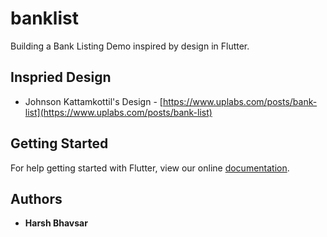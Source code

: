 
# banklist

Building a Bank Listing Demo inspired by design in Flutter.


## Inspried Design
* Johnson Kattamkottil's Design - [https://www.uplabs.com/posts/bank-list](https://www.uplabs.com/posts/bank-list) 


## Getting Started

For help getting started with Flutter, view our online
[documentation](https://flutter.io/).

## Authors

* **Harsh Bhavsar** 


